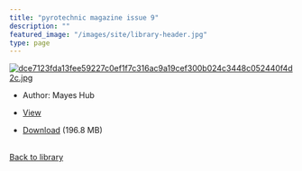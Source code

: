 ```yaml
---
title: "pyrotechnic magazine issue 9"
description: ""
featured_image: "/images/site/library-header.jpg"
type: page
---
```


<a href="" target="_blank">![dce7123fda13fee59227c0ef1f7c316ac9a19cef300b024c3448c052440f4d2c.jpg](/images/library/dce7123fda13fee59227c0ef1f7c316ac9a19cef300b024c3448c052440f4d2c.jpg)</a>
* Author: Mayes Hub
* <a href="" target="_blank">View</a>

* [Download]() (196.8 MB)

<br />[Back to library](/library/)
